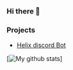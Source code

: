 ### Hi there 👋

### Projects
   - [Helix discord Bot](https://github.com/F4NGDEV/helix)
   
   [![My github stats](https://github-readme-stats.vercel.app/api?username=F4NGDEV&show_icons=true&theme=onedark)]
   

   
